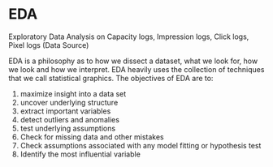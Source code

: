 # EDA
Exploratory Data Analysis on Capacity logs, Impression logs, Click logs, Pixel logs (Data Source)

EDA is a philosophy as to how we dissect a dataset, what we look for, how we look and how we interpret. EDA heavily uses the collection of techniques that we call statistical graphics. The objectives of EDA are to: 
  1. maximize insight into a data set
  2. uncover underlying structure
  3. extract important variables
  4. detect outliers and anomalies
  5. test underlying assumptions
  6. Check for missing data and other mistakes
  7. Check assumptions associated with any model fitting or hypothesis test
  8. Identify the most influential variable
